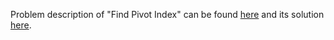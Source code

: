Problem description of "Find Pivot Index" can be found [here](https://leetcode.com/problems/find-pivot-index/solutions/2913430/python-solution/) and its solution [here](https://github.com/aurimas13/LeetCode-HackerRank-MAANG/blob/main/LeetCode/Python%20Solutions/Find%20Pivot%20Index/find.py).
